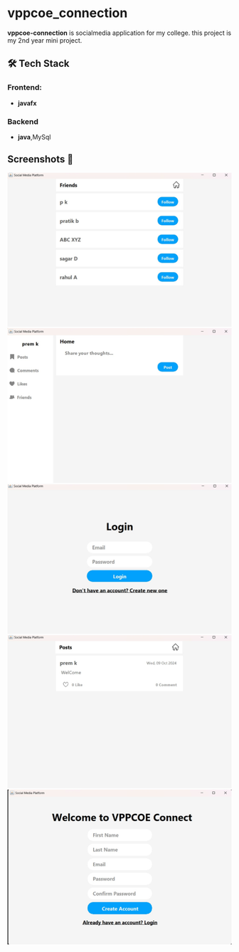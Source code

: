 # vppcoe_connection
**vppcoe-connection** is socialmedia application for my college. this project is my 2nd year mini project.

## 🛠️ **Tech Stack**

### **Frontend**:
- **javafx**

### **Backend**
- **java**,MySql
## Screenshots 📸  

![ss](./Screenshots/friends.jpeg) 
![ss](./Screenshots/home.jpeg) 
![ss](./Screenshots/login.jpeg) 
![ss](./Screenshots/post.jpeg) 
![ss](./Screenshots/wellcomepage.jpeg) 
